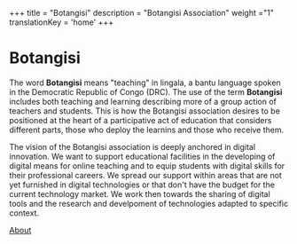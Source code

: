 +++
title = "Botangisi"
description = "Botangisi Association"
weight ="1"
translationKey = 'home'
+++

# Botangisi

The word **Botangisi** means "teaching" in lingala, a bantu language spoken in the Democratic Republic of Congo (DRC). The use of the term **Botangisi** includes both teaching and learning describing more of a group action of teachers and students. This is how the Botangisi association desires to be positioned at the heart of a participative act of education that considers different parts, those who deploy the learnins and those who receive them.

The vision of the Botangisi association is deeply anchored in digital innovation. We want to support educational facilities in the developing of digital means for online teaching and to equip students with digital skills for their professional careers.
We spread our support within areas that are not yet furnished in digital technologies or that don't have the budget for the current technology market. We work then towards the sharing of digital tools and the research and develpoment of technologies adapted to specific context.

[About](/en/about/)
